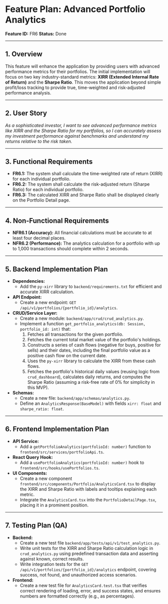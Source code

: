# Feature Plan: Advanced Portfolio Analytics

**Feature ID:** FR6
**Status:** Done

---

## 1. Overview

This feature will enhance the application by providing users with advanced performance metrics for their portfolios. The initial implementation will focus on two key industry-standard metrics: **XIRR (Extended Internal Rate of Return)** and the **Sharpe Ratio**. This moves the application beyond simple profit/loss tracking to provide true, time-weighted and risk-adjusted performance analysis.

---

## 2. User Story

*As a sophisticated investor, I want to see advanced performance metrics like XIRR and the Sharpe Ratio for my portfolios, so I can accurately assess my investment performance against benchmarks and understand my returns relative to the risk taken.*

---

## 3. Functional Requirements

*   **FR6.1:** The system shall calculate the time-weighted rate of return (XIRR) for each individual portfolio.
*   **FR6.2:** The system shall calculate the risk-adjusted return (Sharpe Ratio) for each individual portfolio.
*   **FR6.3:** The calculated XIRR and Sharpe Ratio shall be displayed clearly on the Portfolio Detail page.

---

## 4. Non-Functional Requirements

*   **NFR6.1 (Accuracy):** All financial calculations must be accurate to at least four decimal places.
*   **NFR6.2 (Performance):** The analytics calculation for a portfolio with up to 1,000 transactions should complete within 2 seconds.

---

## 5. Backend Implementation Plan

*   **Dependencies:**
    *   Add the `py-xirr` library to `backend/requirements.txt` for efficient and accurate XIRR calculation.
*   **API Endpoint:**
    *   Create a new endpoint: `GET /api/v1/portfolios/{portfolio_id}/analytics`.
*   **CRUD/Service Layer:**
    *   Create a new module: `backend/app/crud/crud_analytics.py`.
    *   Implement a function `get_portfolio_analytics(db: Session, portfolio_id: int)` that:
        1.  Fetches all transactions for the given portfolio.
        2.  Fetches the current total market value of the portfolio's holdings.
        3.  Constructs a series of cash flows (negative for buys, positive for sells) and their dates, including the final portfolio value as a positive cash flow on the current date.
        4.  Uses the `py-xirr` library to calculate the XIRR from these cash flows.
        5.  Fetches the portfolio's historical daily values (reusing logic from `crud_dashboard`), calculates daily returns, and computes the Sharpe Ratio (assuming a risk-free rate of 0% for simplicity in this MVP).
*   **Schemas:**
    *   Create a new file: `backend/app/schemas/analytics.py`.
    *   Define an `AnalyticsResponse(BaseModel)` with fields `xirr: float` and `sharpe_ratio: float`.

---

## 6. Frontend Implementation Plan

*   **API Service:**
    *   Add a `getPortfolioAnalytics(portfolioId: number)` function to `frontend/src/services/portfolioApi.ts`.
*   **React Query Hook:**
    *   Add a `usePortfolioAnalytics(portfolioId: number)` hook to `frontend/src/hooks/usePortfolios.ts`.
*   **UI Components:**
    *   Create a new component `frontend/src/components/Portfolio/AnalyticsCard.tsx` to display the XIRR and Sharpe Ratio with labels and tooltips explaining each metric.
    *   Integrate the `AnalyticsCard.tsx` into the `PortfolioDetailPage.tsx`, placing it in a prominent position.

---

## 7. Testing Plan (QA)

*   **Backend:**
    *   Create a new test file `backend/app/tests/api/v1/test_analytics.py`.
    *   Write unit tests for the XIRR and Sharpe Ratio calculation logic in `crud_analytics.py` using predefined transaction data and asserting against known, correct results.
    *   Write integration tests for the `GET /api/v1/portfolios/{portfolio_id}/analytics` endpoint, covering success, not found, and unauthorized access scenarios.
*   **Frontend:**
    *   Create a new test file for `AnalyticsCard.test.tsx` that verifies correct rendering of loading, error, and success states, and ensures numbers are formatted correctly (e.g., as percentages).
